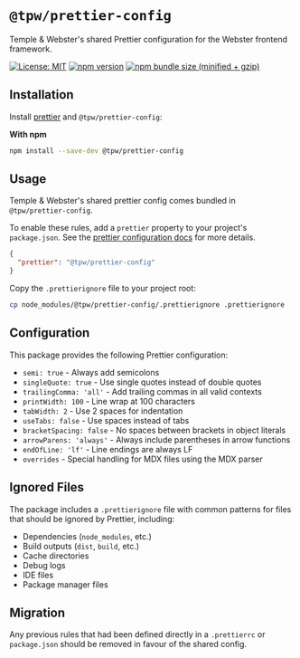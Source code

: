 # `@tpw/prettier-config`

Temple & Webster's shared Prettier configuration for the Webster frontend framework.

[![License: MIT](https://img.shields.io/badge/License-MIT-green.svg)](../../LICENSE.md) [![npm version](https://badge.fury.io/js/%40tpw%2Fprettier-config.svg)](https://badge.fury.io/js/%40tpw%2Fprettier-config.svg) [![npm bundle size (minified + gzip)](https://img.shields.io/bundlephobia/minzip/@tpw/prettier-config.svg)](https://img.shields.io/bundlephobia/minzip/@tpw/prettier-config.svg)

## Installation

Install [prettier](https://prettier.io/) and `@tpw/prettier-config`:

**With npm**

```bash
npm install --save-dev @tpw/prettier-config
```

## Usage

Temple & Webster's shared prettier config comes bundled in `@tpw/prettier-config`. 

To enable these rules, add a `prettier` property to your project's `package.json`. See the [prettier configuration docs](https://prettier.io/docs/configuration) for more details.

```json
{
  "prettier": "@tpw/prettier-config"
}
```

Copy the `.prettierignore` file to your project root:

```bash
cp node_modules/@tpw/prettier-config/.prettierignore .prettierignore
```

## Configuration

This package provides the following Prettier configuration:

- `semi: true` - Always add semicolons
- `singleQuote: true` - Use single quotes instead of double quotes
- `trailingComma: 'all'` - Add trailing commas in all valid contexts
- `printWidth: 100` - Line wrap at 100 characters
- `tabWidth: 2` - Use 2 spaces for indentation
- `useTabs: false` - Use spaces instead of tabs
- `bracketSpacing: false` - No spaces between brackets in object literals
- `arrowParens: 'always'` - Always include parentheses in arrow functions
- `endOfLine: 'lf'` - Line endings are always LF
- `overrides` - Special handling for MDX files using the MDX parser

## Ignored Files

The package includes a `.prettierignore` file with common patterns for files that should be ignored by Prettier, including:
- Dependencies (`node_modules`, etc.)
- Build outputs (`dist`, `build`, etc.)
- Cache directories
- Debug logs
- IDE files
- Package manager files 

## Migration

Any previous rules that had been defined directly in a `.prettierrc` or `package.json` should be removed in favour of the shared config.
